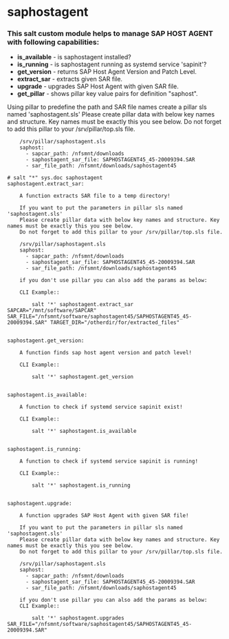 # saphostagent
### This salt custom module helps to manage SAP HOST AGENT with following capabilities:
* __is_available__ - is saphostagent installed?
* __is_running__ - is saphostagent running as systemd service 'sapinit'?
* __get_version__ - returns SAP Host Agent Version and Patch Level.
* __extract_sar__ - extracts given SAR file.
* __upgrade__ - upgrades SAP Host Agent with given SAR file.
* __get_pillar__ - shows pillar key value pairs for definition "saphost".

Using pillar to predefine the path and SAR file names create a pillar sls named 'saphostagent.sls'
Please create pillar data with below key names and structure. Key names must be exactly this you see below.
Do not forget to add this pillar to your /srv/pillar/top.sls file.

```
    /srv/pillar/saphostagent.sls
    saphost:
      - sapcar_path: /nfsmnt/downloads
      - saphostagent_sar_file: SAPHOSTAGENT45_45-20009394.SAR
      - sar_file_path: /nfsmnt/downloads/saphostagent45
```

```
# salt "*" sys.doc saphostagent
saphostagent.extract_sar:

    A function extracts SAR file to a temp directory!

    If you want to put the parameters in pillar sls named 'saphostagent.sls'
    Please create pillar data with below key names and structure. Key names must be exactly this you see below.
    Do not forget to add this pillar to your /srv/pillar/top.sls file.

    /srv/pillar/saphostagent.sls
    saphost:
      - sapcar_path: /nfsmnt/downloads
      - saphostagent_sar_file: SAPHOSTAGENT45_45-20009394.SAR
      - sar_file_path: /nfsmnt/downloads/saphostagent45

    if you don't use pillar you can also add the params as below:

    CLI Example::

        salt '*' saphostagent.extract_sar SAPCAR="/mnt/software/SAPCAR" SAR_FILE="/nfsmnt/software/saphostagent45/SAPHOSTAGENT45_45-20009394.SAR" TARGET_DIR="/otherdir/for/extracted_files"
    

saphostagent.get_version:

    A function finds sap host agent version and patch level!

    CLI Example::

        salt '*' saphostagent.get_version
    

saphostagent.is_available:

    A function to check if systemd service sapinit exist!

    CLI Example::

        salt '*' saphostagent.is_available
    

saphostagent.is_running:

    A function to check if systemd service sapinit is running!

    CLI Example::

        salt '*' saphostagent.is_running
    

saphostagent.upgrade:

    A function upgrades SAP Host Agent with given SAR file!

    If you want to put the parameters in pillar sls named 'saphostagent.sls'
    Please create pillar data with below key names and structure. Key names must be exactly this you see below.
    Do not forget to add this pillar to your /srv/pillar/top.sls file.

    /srv/pillar/saphostagent.sls
    saphost:
      - sapcar_path: /nfsmnt/downloads
      - saphostagent_sar_file: SAPHOSTAGENT45_45-20009394.SAR
      - sar_file_path: /nfsmnt/downloads/saphostagent45

    if you don't use pillar you can also add the params as below:
    CLI Example::

        salt '*' saphostagent.upgrades SAR_FILE="/nfsmnt/software/saphostagent45/SAPHOSTAGENT45_45-20009394.SAR"

```
